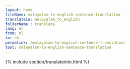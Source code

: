```yaml
---
layout: home
fileName: malayalam-to-english-sentence-translation
translatein: malayalam_to_english
folderName : translate
lang: en
from: ml
to: en
permalink: /malayalam-to-english-sentence-translation
tool: malayalam-to-english-sentence-translation
---
```

{% include section/translateinto.html %}